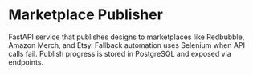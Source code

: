 # Marketplace Publisher

FastAPI service that publishes designs to marketplaces like Redbubble, Amazon Merch, and Etsy. Fallback automation uses Selenium when API calls fail. Publish progress is stored in PostgreSQL and exposed via endpoints.
